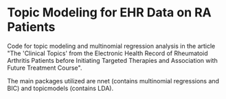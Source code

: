 # Topic Modeling for EHR Data on RA Patients

Code for topic modeling and multinomial regression analysis in the article "The 'Clinical Topics' from the Electronic Health Record of Rheumatoid Arthritis Patients before Initiating Targeted Therapies and Association with Future Treatment Course".

The main packages utilized are nnet (contains multinomial regressions and BIC) and topicmodels (contains LDA).
